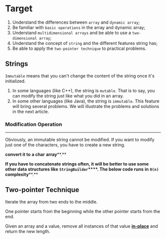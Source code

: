 # Target 

1. Understand the differences between `array` and `dynamic array`;
2. Be familiar with `basic operations` in the array and dynamic array;
3. Understand `multidimensional arrays` and be able to use a `two-dimensional array`;
4. Understand the concept of `string` and the different features string has;
5. Be able to apply the `two-pointer technique` to practical problems.



## Strings

`Immutable` means that you can't change the content of the string once it's initialized.

1. In some languages (like C++), the string is `mutable`. That is to say, you can modify the string just like what you did in an array. 
2. In some other languages (like Java), the string is `immutable`. This feature will bring several problems. We will illustrate the problems and solutions in the next article.

### Modification Operation

------

Obviously, an immutable string cannot be modified. If you want to modify just one of the characters, you have to create a new string.

**convert it to** **a char** **array****.**

 **If you have to concatenate strings often, it will be better to use some other data structures like** **`StringBuilder`****. The below code runs** **in** **`O(n)`** **complexity****.**

## Two-pointer Technique

Iterate the array from two ends to the middle.

One pointer starts from the beginning while the other pointer starts from the end.

Given an array and a value, remove all instances of that value [**in-place**](https://en.wikipedia.org/wiki/In-place_algorithm) and return the new length.